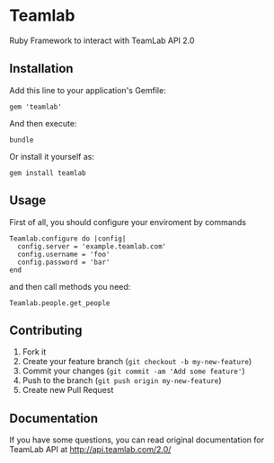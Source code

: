 # Teamlab

Ruby Framework to interact with TeamLab API 2.0

## Installation

Add this line to your application's Gemfile:

    gem 'teamlab'

And then execute:

    bundle

Or install it yourself as:

    gem install teamlab

## Usage

First of all, you should configure your enviroment by commands

    Teamlab.configure do |config|
      config.server = 'example.teamlab.com'
      config.username = 'foo'
      config.password = 'bar'
    end

and then call methods you need:

    Teamlab.people.get_people


## Contributing

1. Fork it
2. Create your feature branch (`git checkout -b my-new-feature`)
3. Commit your changes (`git commit -am 'Add some feature'`)
4. Push to the branch (`git push origin my-new-feature`)
5. Create new Pull Request


## Documentation

If you have some questions, you can read original documentation for TeamLab API at http://api.teamlab.com/2.0/